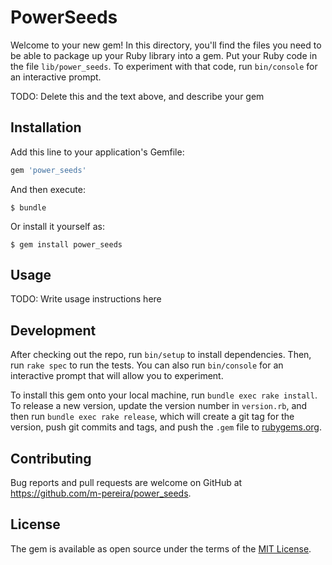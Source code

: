 # PowerSeeds

Welcome to your new gem! In this directory, you'll find the files you need to be able to package up your Ruby library into a gem. Put your Ruby code in the file `lib/power_seeds`. To experiment with that code, run `bin/console` for an interactive prompt.

TODO: Delete this and the text above, and describe your gem

## Installation

Add this line to your application's Gemfile:

```ruby
gem 'power_seeds'
```

And then execute:

    $ bundle

Or install it yourself as:

    $ gem install power_seeds

## Usage

TODO: Write usage instructions here

## Development

After checking out the repo, run `bin/setup` to install dependencies. Then, run `rake spec` to run the tests. You can also run `bin/console` for an interactive prompt that will allow you to experiment.

To install this gem onto your local machine, run `bundle exec rake install`. To release a new version, update the version number in `version.rb`, and then run `bundle exec rake release`, which will create a git tag for the version, push git commits and tags, and push the `.gem` file to [rubygems.org](https://rubygems.org).

## Contributing

Bug reports and pull requests are welcome on GitHub at https://github.com/m-pereira/power_seeds.

## License

The gem is available as open source under the terms of the [MIT License](https://opensource.org/licenses/MIT).
